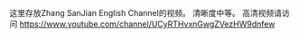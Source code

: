 这里存放Zhang SanJian English Channel的视频。 清晰度中等。
高清视频请访问 https://www.youtube.com/channel/UCyRTHvxnGwgZVezHW9dnfew 
